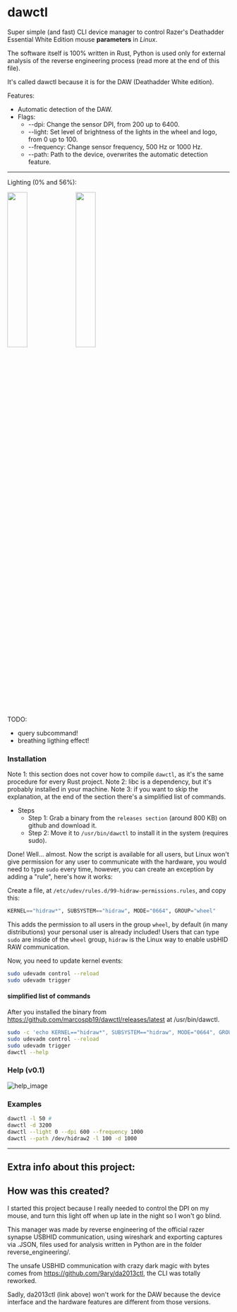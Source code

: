# dawctl
Super simple (and fast) CLI device manager to control Razer's Deathadder Essential White Edition mouse **parameters** in _Linux_.

The software itself is 100% written in Rust, Python is used only for external analysis of the reverse engineering process (read more at the end of this file).

It's called dawctl because it is for the DAW (Deathadder White edition).

Features:
- Automatic detection of the DAW.
- Flags:
  - --dpi: Change the sensor DPI, from 200 up to 6400.
  - --light: Set level of brightness of the lights in the wheel and logo, from 0 up to 100.
  - --frequency: Change sensor frequency, 500 Hz or 1000 Hz.
  - --path: Path to the device, overwrites the automatic detection feature.

---

Lighting (0% and 56%):
<p float="left">
  <img src="https://user-images.githubusercontent.com/38900226/91668112-36221a80-eae0-11ea-8598-c03c9168812c.png" width="30%" />
  <img src="https://user-images.githubusercontent.com/38900226/91668105-27d3fe80-eae0-11ea-8bae-2cceb886cf92.png" width="30%" />
</p>

TODO:
- query subcommand!
- breathing ligthing effect!

### Installation
Note 1: this section does not cover how to compile `dawctl`, as it's the same procedure for every Rust project.
Note 2: libc is a dependency, but it's probably installed in your machine.
Note 3: if you want to skip the explanation, at the end of the section there's a simplified list of commands.

- Steps
  - Step 1: Grab a binary from the `releases section` (around 800 KB) on github and download it.
  - Step 2: Move it to `/usr/bin/dawctl` to install it in the system (requires sudo).

Done! Well... almost. Now the script is available for all users, but Linux won't give permission for any user to communicate with the hardware, you would need to type `sudo` every time, however, you can create an exception by adding a "rule", here's how it works:

Create a file, at `/etc/udev/rules.d/99-hidraw-permissions.rules`, and copy this:
```py
KERNEL=="hidraw*", SUBSYSTEM=="hidraw", MODE="0664", GROUP="wheel"
```

This adds the permission to all users in the group `wheel`, by default (in many distributions) your personal user is already included! Users that can type `sudo` are inside of the `wheel` group, `hidraw` is the Linux way to enable usbHID RAW communication.

Now, you need to update kernel events:
```sh
sudo udevadm control --reload
sudo udevadm trigger
```

#### simplified list of commands
After you installed the binary from https://github.com/marcospb19/dawctl/releases/latest at /usr/bin/dawctl.
```sh
sudo -c 'echo KERNEL=="hidraw*", SUBSYSTEM=="hidraw", MODE="0664", GROUP="wheel"' > /etc/udev/rules.d/99-hidraw-permissions.rules
sudo udevadm control --reload
sudo udevadm trigger
dawctl --help
```

### Help (v0.1)
![help_image](https://user-images.githubusercontent.com/38900226/91664272-72e01880-eac4-11ea-8a41-8f03c463c520.png)

### Examples
```sh
dawctl -l 50 #
dawctl -d 3200
dawctl --light 0 --dpi 600 --frequency 1000
dawctl --path /dev/hidraw2 -l 100 -d 1000
```

---

## Extra info about this project:
## How was this created?

I started this project because I really needed to control the DPI on my mouse, and turn this light off when up late in the night so I won't go blind.

This manager was made by reverse engineering of the official razer synapse USBHID communication, using wireshark and exporting captures via .JSON, files used for analysis written in Python are in the folder reverse\_engineering/.

The unsafe USBHID communication with crazy dark magic with bytes comes from https://github.com/9ary/da2013ctl, the CLI was totally reworked.

Sadly, da2013ctl (link above) won't work for the DAW because the device interface and the hardware features are different from those versions.
